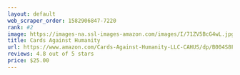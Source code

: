 ```yaml
---
layout: default 
﻿web_scraper_order: 1582906847-7220
rank: #2
image: https://images-na.ssl-images-amazon.com/images/I/71ZV5BcG4wL.jpg
title: Cards Against Humanity
url: https://www.amazon.com/Cards-Against-Humanity-LLC-CAHUS/dp/B004S8F7QM/ref=zg_mw_toys-and-games_2?_encoding=UTF8&psc=1&refRID=CQ1QRMJJW1ED0E69BGRT
reviews: 4.8 out of 5 stars
price: $25.00 
---
```

